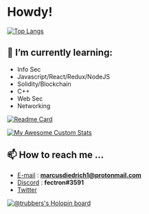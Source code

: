 # Howdy! 

[![Top Langs](https://github-readme-stats.vercel.app/api/top-langs/?username=TRUBDUBZ)](https://github.com/anuraghazra/github-readme-stats&show_icons=true&bg_color=00000000)

## 🧠 I’m currently learning:

- Info Sec
- Javascript/React/Redux/NodeJS 
- Solidity/Blockchain 
- C++
- Web Sec
- Networking

[![Readme Card](https://github-readme-stats.vercel.app/api/pin/?username=TRUBDUBZ&repo=github-readme-stats)](https://github.com/anuraghazra/github-readme-stats)

[![My Awesome Custom Stats](https://awesome-github-stats.azurewebsites.net/user-stats/TRUBDUBZ?theme=transparent&Ring=DD2727&Border=13DD57&Text=DD2727)](https://git.io/awesome-stats-card)

## 📫 How to reach me ...
  
- [E-mail](https://protonmail.com) : **marcusdiedrich1@protonmail.com** 
- [Discord](https://discord.com) : **fectron#3591**
- [Twitter](https://twitter.com/marcusdiedrich1)

[![@trubbers's Holopin board](https://holopin.me/trubbers)](https://holopin.io/@trubbers)
